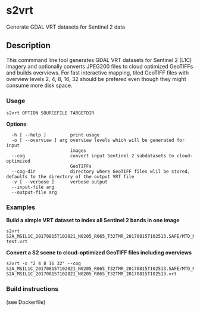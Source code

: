 # s2vrt
Generate GDAL VRT datasets for Sentinel 2 data

## Description
This commmand line tool generates GDAL VRT datasets for Sentinel 2 (L1C) imagery and optionally converts JPEG200 files to cloud optimized GeoTIFFs and builds overviews.
For fast interactive mapping, tiled GeoTIFF files with overview levels 2, 4, 8, 16, 32 should be prefered even though they might consume more disk space.



### Usage

`s2vrt OPTION SOURCEFILE TARGETDIR`

**Options**:
```
  -h [ --help ]         print usage
  -o [ --overview ] arg overview levels which will be generated for input 
                        images
  --cog                 convert input Sentinel 2 subdatasets to cloud-optimized
                        GeoTIFFs 
  --cog-dir             directory where GeoTIFF files wlil be stored, defaults to the directory of the output VRT file
  -v [ --verbose ]      verbose output
  --input-file arg
  --output-file arg
```

### Examples

**Build a simple VRT dataset to index all Sentinel 2 bands in one image**
```
s2vrt  S2A_MSIL1C_20170815T102021_N0205_R065_T32TMR_20170815T102513.SAFE/MTD_MSIL1C.xml test.vrt
```


**Convert a S2 scene to cloud-optimized GeoTIFF files including overviews**  
```
s2vrt -o "2 4 8 16 32" --cog S2A_MSIL1C_20170815T102021_N0205_R065_T32TMR_20170815T102513.SAFE/MTD_MSIL1C.xml S2A_MSIL1C_20170815T102021_N0205_R065_T32TMR_20170815T102513.vrt
```

### Build instructions
(see Dockerfile)
